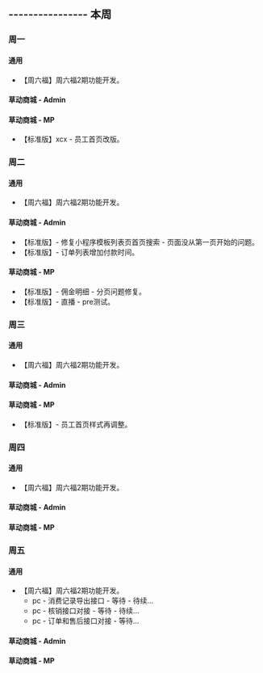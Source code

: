 ## ---------------- 本周

### 周一
#### 通用
* 【周六福】周六福2期功能开发。
#### 草动商城 - Admin
#### 草动商城 - MP
* 【标准版】xcx - 员工首页改版。

### 周二
#### 通用
* 【周六福】周六福2期功能开发。
#### 草动商城 - Admin
* 【标准版】- 修复小程序模板列表页首页搜索 - 页面没从第一页开始的问题。
* 【标准版】- 订单列表增加付款时间。
#### 草动商城 - MP
* 【标准版】- 佣金明细 - 分页问题修复。
* 【标准版】- 直播 - pre测试。

### 周三
#### 通用
* 【周六福】周六福2期功能开发。
#### 草动商城 - Admin
#### 草动商城 - MP
* 【标准版】- 员工首页样式再调整。

### 周四
#### 通用
* 【周六福】周六福2期功能开发。
#### 草动商城 - Admin
#### 草动商城 - MP

### 周五
#### 通用
* 【周六福】周六福2期功能开发。
  - pc - 消费记录导出接口 - 等待 - 待续...
  - pc - 核销接口对接 - 等待 - 待续...
  - pc - 订单和售后接口对接 - 等待...
#### 草动商城 - Admin
#### 草动商城 - MP
